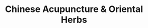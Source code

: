---
title: "Chinese Acupuncture & Oriental Herbs"
url: /seattle/chinese-acupuncture-und-oriental-herbs/
shop: Kräuter
---